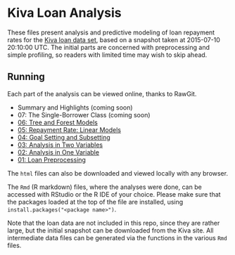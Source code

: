 Kiva Loan Analysis
=================================

These files present analysis and predictive modeling of loan repayment rates for the [Kiva loan data set](http://build.kiva.org/docs/data/snapshots), based on a snapshot taken at 2015-07-10 20:10:00 UTC. The initial parts are concerned with preprocessing and simple profiling, so readers with limited time may wish to skip ahead. 

Running
-------

Each part of the analysis can be viewed online, thanks to RawGit.

* Summary and Highlights (coming soon)
* 07: The Single-Borrower Class (coming soon)
* [06: Tree and Forest Models](https://cdn.rawgit.com/yourdon/kiva-loans/master/06-Tree_and_Forest_Models.html)
* [05: Repayment Rate: Linear Models](https://cdn.rawgit.com/yourdon/kiva-loans/7b1e919e1c46a6ac6540fd448aa33b170903a9b4/05-Repayment_Rate_Linear_Models.html)
* [04: Goal Setting and Subsetting](https://cdn.rawgit.com/yourdon/kiva-loans/7b1e919e1c46a6ac6540fd448aa33b170903a9b4/04-Goal_Setting_and_Subsetting.html)
* [03: Analysis in Two Variables](https://cdn.rawgit.com/yourdon/kiva-loans/master/03-Analysis_in_Two_Variables.html)
* [02: Analysis in One Variable](https://cdn.rawgit.com/yourdon/kiva-loans/master/02-Analysis_in_One_Variable.html)
* [01: Loan Preprocessing](https://cdn.rawgit.com/yourdon/kiva-loans/master/01-Loan_Preprocessing.html)

The `html` files can also be downloaded and viewed locally with any browser.

The `Rmd` (R markdown) files, where the analyses were done, can be accessed with RStudio or the R IDE of your choice. Please make sure that the packages loaded at the top of the file are installed, using `install.packages("<package name>")`.

Note that the loan data are not included in this repo, since they are rather large, but the initial snapshot can be downloaded from the Kiva site. All intermediate data files can be generated via the functions in the various `Rmd` files.